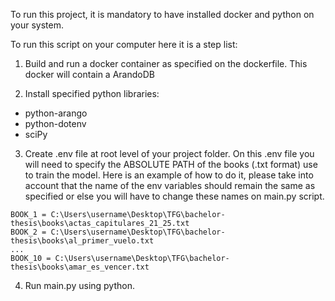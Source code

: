 To run this project, it is mandatory to have installed docker and python on your system.

To run this script on your computer here it is a step list:

1. Build and run a docker container as specified on the dockerfile. This docker will contain a ArandoDB

2. Install specified python libraries:
- python-arango
- python-dotenv
- sciPy

3. Create .env file at root level of your project folder. On this .env file you will need to specify the ABSOLUTE PATH of the books (.txt format)
use to train the model. Here is an example of how to do it, please take into account that the name of the env variables should remain the same as 
specified or else you will have to change these names on main.py script.

```
BOOK_1 = C:\Users\username\Desktop\TFG\bachelor-thesis\books\actas_capitulares_21_25.txt
BOOK_2 = C:\Users\username\Desktop\TFG\bachelor-thesis\books\al_primer_vuelo.txt
...
BOOK_10 = C:\Users\username\Desktop\TFG\bachelor-thesis\books\amar_es_vencer.txt
```

4. Run main.py using python.